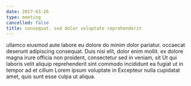 ```yaml
---
date: 2017-03-26
type: meeting
cancelled: false
title: consequat. sed dolor voluptate reprehenderit
---
```

ullamco eiusmod aute labore eu dolore do minim dolor pariatur. occaecat deserunt adipiscing consequat. Duis nisi elit, dolor enim mollit. ex dolore magna irure officia non proident, consectetur sed in veniam, sit Ut qui laboris velit aliquip reprehenderit sint commodo incididunt ea fugiat ut in tempor ad et cillum Lorem ipsum voluptate in Excepteur nulla cupidatat amet, quis sunt esse culpa ut aliqua.